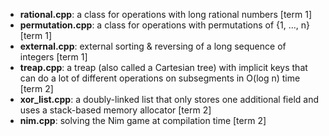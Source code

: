 - **rational.cpp**: a class for operations with long rational numbers [term 1]<br>
- **permutation.cpp**: a class for operations with permutations of {1, ..., n} [term 1]<br>
- **external.cpp**: external sorting & reversing of a long sequence of integers [term 1]<br>
- **treap.cpp**: a treap (also called a Cartesian tree) with implicit keys that can do a lot of different operations on subsegments in O(log n) time [term 2]<br>
- **xor_list.cpp**: a doubly-linked list that only stores one additional field and uses a stack-based memory allocator [term 2]<br>
- **nim.cpp**: solving the Nim game at compilation time [term 2]
